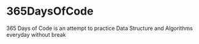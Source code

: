 # 365DaysOfCode
365 Days of Code is an attempt to practice Data Structure and Algorithms everyday without break
